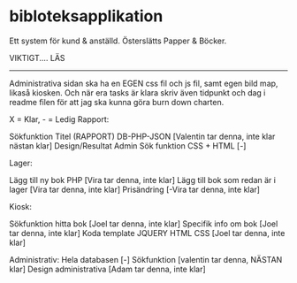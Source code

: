 bibloteksapplikation
====================

Ett system för kund &amp; anställd. Österslätts Papper &amp; Böcker. 

VIKTIGT.... LÄS
_________________
Administrativa sidan ska ha en EGEN css fil och js fil, samt egen bild map, likaså kiosken. Och när era tasks är klara skriv även tidpunkt och dag i readme filen för att jag ska kunna göra burn down charten. 




 X = Klar, - = Ledig
Rapport:

Sökfunktion Titel (RAPPORT) DB-PHP-JSON [Valentin tar denna, inte klar nästan klar]
Design/Resultat Admin Sök funktion CSS + HTML [-]


Lager:

Lägg till ny bok PHP [Vira tar denna, inte klar]
Lägg till bok som redan är i lager [Vira tar denna, inte klar]
Prisändring [-Vira tar denna, inte klar]

Kiosk:

Sökfunktion hitta bok [Joel tar denna, inte klar]
Specifik info om bok [Joel tar denna, inte klar]
Koda template JQUERY HTML CSS [Joel tar denna, inte klar]

Administrativ:
Hela databasen [-]
Sökfunktion [valentin tar denna, NÄSTAN klar]
Design administrativa [Adam tar denna, inte klar]
